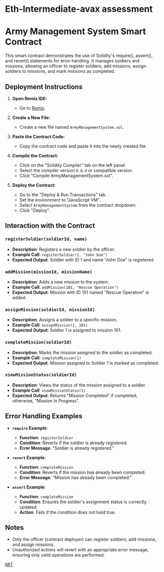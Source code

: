 # Eth-Intermediate-avax assessment 
# Army Management System Smart Contract

This smart contract demonstrates the use of Solidity's require(), assert(), and revert() statements for error handling.
It manages soldiers and missions, allowing an officer to register soldiers, add missions, assign soldiers to missions, and mark missions as completed.

## Deployment Instructions

1. **Open Remix IDE:**
   - Go to [Remix](https://remix.ethereum.org).

2. **Create a New File:**
   - Create a new file named `ArmyManagementSystem.sol`.

3. **Paste the Contract Code:**
   - Copy the contract code and paste it into the newly created file.

4. **Compile the Contract:**
   - Click on the "Solidity Compiler" tab on the left panel.
   - Select the compiler version `0.8.0` or compatible version.
   - Click "Compile ArmyManagementSystem.sol".

5. **Deploy the Contract:**
   - Go to the "Deploy & Run Transactions" tab.
   - Set the environment to "JavaScript VM".
   - Select `ArmyManagementSystem` from the contract dropdown.
   - Click "Deploy".

## Interaction with the Contract

### `registerSoldier(soldierId, name)`

- **Description**: Registers a new soldier by the officer.
- **Example Call**: `registerSoldier(1, "John Doe")`
- **Expected Output**: Soldier with ID 1 and name "John Doe" is registered.

### `addMission(missionId, missionName)`

- **Description**: Adds a new mission to the system.
- **Example Call**: `addMission(101, "Rescue Operation")`
- **Expected Output**: Mission with ID 101 named "Rescue Operation" is added.

### `assignMission(soldierId, missionId)`

- **Description**: Assigns a soldier to a specific mission.
- **Example Call**: `assignMission(1, 101)`
- **Expected Output**: Soldier 1 is assigned to mission 101.

### `completeMission(soldierId)`

- **Description**: Marks the mission assigned to the soldier as completed.
- **Example Call**: `completeMission(1)`
- **Expected Output**: Mission assigned to Soldier 1 is marked as completed.

### `viewMissionStatus(soldierId)`

- **Description**: Views the status of the mission assigned to a soldier.
- **Example Call**: `viewMissionStatus(1)`
- **Expected Output**: Returns "Mission Completed" if completed; otherwise, "Mission In Progress".

## Error Handling Examples

- **`require` Example**:
  - **Function**: `registerSoldier`
  - **Condition**: Reverts if the soldier is already registered.
  - **Error Message**: "Soldier is already registered."

- **`revert` Example**:
  - **Function**: `completeMission`
  - **Condition**: Reverts if the mission has already been completed.
  - **Error Message**: "Mission has already been completed."

- **`assert` Example**:
  - **Function**: `completeMission`
  - **Condition**: Ensures the soldier's assignment status is correctly updated.
  - **Action**: Fails if the condition does not hold true.

## Notes

- Only the officer (contract deployer) can register soldiers, add missions, and assign missions.
- Unauthorized actions will revert with an appropriate error message, ensuring only valid operations are performed.


[MIT](https://choosealicense.com/licenses/mit/)

